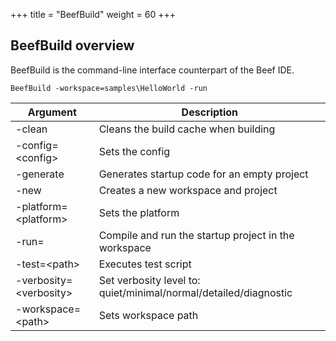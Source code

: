 +++
title = "BeefBuild"
weight = 60
+++

## BeefBuild overview

BeefBuild is the command-line interface counterpart of the Beef IDE.

```
BeefBuild -workspace=samples\HelloWorld -run
```

|Argument    |Description      |
|----|------|
|-clean|Cleans the build cache when building|
|-config=&lt;config>|Sets the config|
|-generate|Generates startup code for an empty project|
|-new|Creates a new workspace and project|
|-platform=&lt;platform>|Sets the platform|
|-run=|Compile and run the startup project in the workspace|
|-test=&lt;path>|Executes test script|
|-verbosity=&lt;verbosity>|Set verbosity level to: quiet/minimal/normal/detailed/diagnostic|
|-workspace=&lt;path>|Sets workspace path|


